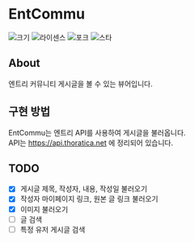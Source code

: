 # EntCommu
![크기](https://img.shields.io/github/repo-size/thoratica/EntCommu?label=%ED%81%AC%EA%B8%B0&style=flat-square)
![라이센스](https://img.shields.io/github/license/thoratica/EntCommu?label=%EB%9D%BC%EC%9D%B4%EC%84%BC%EC%8A%A4&style=flat-square)
![포크](https://img.shields.io/github/forks/thoratica/EntCommu?label=%ED%8F%AC%ED%81%AC&style=flat-square)
![스타](https://img.shields.io/github/stars/thoratica/EntCommu?label=%EC%8A%A4%ED%83%80&style=flat-square)

## About
엔트리 커뮤니티 게시글을 볼 수 있는 뷰어입니다.

## 구현 방법
EntCommu는 엔트리 API를 사용하여 게시글을 불러옵니다.  
API는 https://api.thoratica.net 에 정리되어 있습니다.

## TODO

 - [x] 게시글 제목, 작성자, 내용, 작성일 불러오기
 - [x] 작성자 마이페이지 링크, 원본 글 링크 불러오기
 - [x] 이미지 불러오기
 - [ ] 글 검색
 - [ ] 특정 유저 게시글 검색
